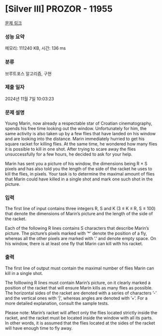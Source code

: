 # [Silver III] PROZOR - 11955 

[문제 링크](https://www.acmicpc.net/problem/11955) 

### 성능 요약

메모리: 111240 KB, 시간: 136 ms

### 분류

브루트포스 알고리즘, 구현

### 제출 일자

2024년 11월 7일 10:03:23

### 문제 설명

<p>Young Marin, now already a respectable star of Croatian cinematography, spends his free time looking out the window. Unfortunately for him, the same activity is also taken up by a few flies that have landed on his window and are looking into the distance. Marin immediately hurried to get his square racket for killing flies. At the same time, he wondered how many flies it is possible to kill in one shot. After trying to scare away the flies unsuccessfully for a few hours, he decided to ask for your help.</p>

<p>Marin has sent you a picture of his window, the dimensions being R × S pixels and has also told you the length of the side of the racket he uses to kill the flies, in pixels. Your task is to determine the maximal amount of flies that Marin could have killed in a single shot and mark one such shot in the picture.</p>

### 입력 

 <p>The first line of input contains three integers R, S and K (3 ≤ K ≤ R, S ≤ 100) that denote the dimensions of Marin’s picture and the length of the side of the racket.</p>

<p>Each of the following R lines contains S characters that describe Marin’s picture. The picture’s pixels marked with ’*’ denote the position of a fly, whereas all the other pixels are marked with ’.’ and denote empty space. On his window, there is at least one fly that Marin can kill with his racket.</p>

### 출력 

 <p>The first line of output must contain the maximal number of flies Marin can kill in a single shot.</p>

<p>The folllowing R lines must contain Marin’s picture, on it clearly marked a position of the racket that will ensure Marin kills as many flies as possible. The horizontal sides of the racket are denoted with a series of characters ’-’ and the vertical ones with ’|’, whereas angles are denoted with ’+’. For a more detailed explanation, consult the sample tests.</p>

<p>Please note: Marin’s racket will affect only the flies located strictly inside the racket, and the racket must be located inside the window with all its parts. In other words, it is assumed that the flies located at the sides of the racket will have enough time to fly away.</p>


